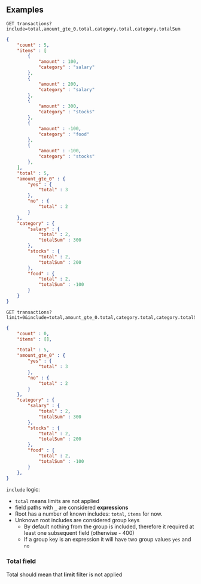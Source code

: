 ## Examples

```http
GET transactions?include=total,amount_gte_0.total,category.total,category.totalSum
```

```json
{
    "count" : 5,
    "items" : [
        {
            "amount" : 100,
            "category" : "salary"
        },
        {
            "amount" : 200,
            "category" : "salary"
        },
        {
            "amount" : 300,
            "category" : "stocks"
        },
        {
            "amount" : -100,
            "category" : "food"
        },
        {
            "amount" : -100,
            "category" : "stocks"
        },
    ],
    "total" : 5,
    "amount_gte_0" : {
        "yes" : {
            "total" : 3
        },
        "no" : {
            "total" : 2
        }
    },
    "category" : {
        "salary" : {
            "total" : 2,
            "totalSum" : 300
        },
        "stocks" : {
            "total" : 2,
            "totalSum" : 200
        },
        "food" : {
            "total" : 2,
            "totalSum" : -100
        }
    }
}
```


```http
GET transactions?limit=0&include=total,amount_gte_0.total,category.total,category.totalSum
```

```json
{
    "count" : 0,
    "items" : [],

    "total" : 5,
    "amount_gte_0" : {
        "yes" : {
            "total" : 3
        },
        "no" : {
            "total" : 2
        }
    },
    "category" : {
        "salary" : {
            "total" : 2,
            "totalSum" : 300
        },
        "stocks" : {
            "total" : 2,
            "totalSum" : 200
        },
        "food" : {
            "total" : 2,
            "totalSum" : -100
        }
    },
}
```
`include` logic:

- `total` means limits are not applied
- field paths with `_` are considered **expressions**
- Root has a number of known includes: `total`, `items` for now.
- Unknown root includes are considered group keys
    - By default nothing from the group is included, therefore it required at least one subsequent field (otherwise - 400)
    - If a group key is an expression it will have two group values `yes` and `no`

### Total field

Total should mean that **limit** filter is not applied